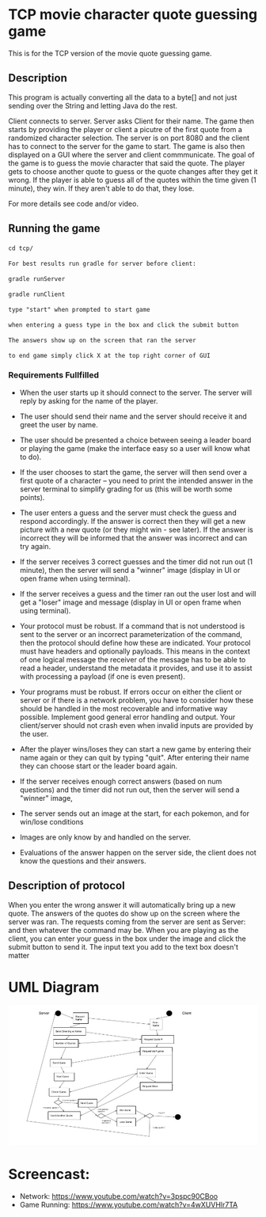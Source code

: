 # TCP movie character quote guessing game
This is for the TCP version of the movie quote guessing game.  


## Description

This program is  actually converting all the data to a byte[] and not just sending over the String and letting Java do the rest.

Client connects to server. Server asks Client for their name. The game then starts by providing the player or client a picutre of the first quote from a randomized character selection. The server is on port 8080 and the client has to connect to the server for the game to start. The game is also then displayed on a GUI where the server and client commmunicate. The goal of the game is to guess the movie character that said the quote. The player gets to choose another quote to guess or the quote changes after they get it wrong. If the player is able to guess all of the quotes within the time given (1 minute), they win. If they aren't able to do that, they lose.

For more details see code and/or video.


## Running the game

`cd tcp/`

`For best results run gradle for server before client:`

`gradle runServer`

`gradle runClient`

`type "start" when prompted to start game`

`when entering a guess type in the box and click the submit button`

`The answers show up on the screen that ran the server`

`to end game simply click X at the top right corner of GUI`


### Requirements Fullfilled

*	When the user starts up it should connect to the server. The server will
	reply by asking for the name of the player.

*	The user should send their name and the server should receive it and greet
	the user by name.
	
*	The user should be presented a choice between seeing a leader board or
	playing the game (make the interface easy so a user will know what to do).	

*	If the user chooses to start the game, the server will then send over a first
	quote of a character – you need to print the intended answer in the server terminal
	to simplify grading for us (this will be worth some points).

*	The user enters a guess and the server must check the guess and respond
	accordingly. If the answer is correct then they will get a new picture with a new
	quote (or they might win - see later). If the answer is incorrect they will be informed
	that the answer was incorrect and can try again.

*	If the server receives 3 correct guesses and the timer did not run out (1
	minute), then the server will send a "winner" image (display in UI or open frame
	when using terminal).

*	If the server receives a guess and the timer ran out the user lost and will
	get a "loser" image and message (display in UI or open frame when using terminal).

*	Your protocol must be robust. If a command that is not understood
	is sent to the server or an incorrect parameterization of the command, then the
	protocol should define how these are indicated. Your protocol must have headers
	and optionally payloads. This means in the context of one logical message the
	receiver of the message has to be able to read a header, understand the metadata
	it provides, and use it to assist with processing a payload (if one is even present).

*	Your programs must be robust. If errors occur on either the client or server
	or if there is a network problem, you have to consider how these should be handled
	in the most recoverable and informative way possible. Implement good general error
	handling and output. Your client/server should not crash even when invalid inputs
	are provided by the user.

*	After the player wins/loses they can start a new game by entering their
	name again or they can quit by typing "quit". After entering their name they can
	choose start or the leader board again.

*	If the server receives enough correct answers (based on num questions)
	and the timer did not run out, then the server will send a "winner" image,

*	The server sends out an image at the start, for each pokemon, and for win/lose conditions

*	Images are only know by and handled on the server.

*	Evaluations of the answer happen on the server side, the client
	does not know the questions and their answers.   
   
## Description of protocol

 When you enter the wrong answer it will automatically bring up a new quote. The answers of the quotes do show up on the screen where the server was ran. The requests coming from the server are sent as Server: and then whatever the command may be. When you are playing as the client, you can enter your guess in the box under the image and click the submit button to send it. The input text you add to the text box doesn't matter 


# UML Diagram
![](img/jpg/uml.jpg)

# Screencast: 
- Network: https://www.youtube.com/watch?v=3pspc90CBoo
- Game Running: https://www.youtube.com/watch?v=4wXUVHlr7TA

